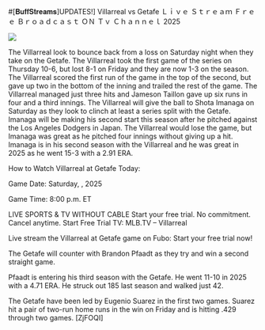 #[𝐁𝐮𝐟𝐟𝐒𝐭𝐫𝐞𝐚𝐦𝐬]UPDATES!] Villarreal vs Getafe Ｌｉｖｅ Ｓｔｒｅａｍ Ｆｒｅｅ Ｂｒｏａｄｃａｓｔ ＯＮ Ｔｖ Ｃｈａｎｎｅｌ  2025  
  
  
[![](https://i.imgur.com/qSNzIqt.png)](https://movie.rssnews.media/tSULKPN.php)  
  
The Villarreal look to bounce back from a loss on Saturday night when they take on the Getafe. The Villarreal took the first game of the series on Thursday 10-6, but lost 8-1 on Friday and they are now 1-3 on the season. The Villarreal scored the first run of the game in the top of the second, but gave up two in the bottom of the inning and trailed the rest of the game. The Villarreal managed just three hits and Jameson Taillon gave up six runs in four and a third innings. The Villarreal will give the ball to Shota Imanaga on Saturday as they look to clinch at least a series split with the Getafe. Imanaga will be making his second start this season after he pitched against the Los Angeles Dodgers in Japan. The Villarreal would lose the game, but Imanaga was great as he pitched four innings without giving up a hit. Imanaga is in his second season with the Villarreal and he was great in 2025 as he went 15-3 with a 2.91 ERA.

How to Watch Villarreal at Getafe Today:

Game Date: Saturday, , 2025

Game Time: 8:00 p.m. ET

LIVE SPORTS & TV WITHOUT CABLE
Start your free trial. No commitment. Cancel anytime.
Start Free Trial
TV: MLB.TV – Villarreal

Live stream the Villarreal at Getafe game on Fubo: Start your free trial now!

The Getafe will counter with Brandon Pfaadt as they try and win a second straight game.

Pfaadt is entering his third season with the Getafe. He went 11-10 in 2025 with a 4.71 ERA. He struck out 185 last season and walked just 42.

The Getafe have been led by Eugenio Suarez in the first two games. Suarez hit a pair of two-run home runs in the win on Friday and is hitting .429 through two games. [ZjFOQI]